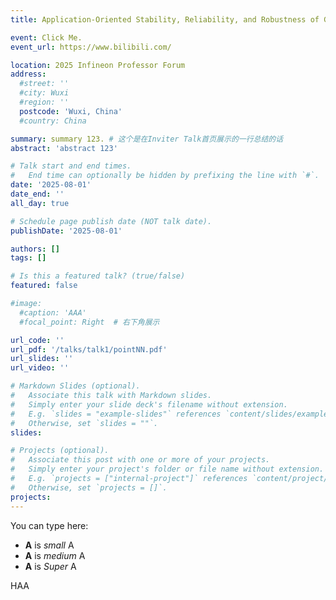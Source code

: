 ```yaml
---
title: Application-Oriented Stability, Reliability, and Robustness of GaN Power Devices

event: Click Me.
event_url: https://www.bilibili.com/

location: 2025 Infineon Professor Forum
address:
  #street: ''
  #city: Wuxi
  #region: ''
  postcode: 'Wuxi, China'
  #country: China

summary: summary 123. # 这个是在Inviter Talk首页展示的一行总结的话
abstract: 'abstract 123'

# Talk start and end times.
#   End time can optionally be hidden by prefixing the line with `#`.
date: '2025-08-01'
date_end: ''
all_day: true

# Schedule page publish date (NOT talk date).
publishDate: '2025-08-01'

authors: []
tags: []

# Is this a featured talk? (true/false)
featured: false

#image:
  #caption: 'AAA'
  #focal_point: Right  # 右下角展示

url_code: ''
url_pdf: '/talks/talk1/pointNN.pdf'
url_slides: ''
url_video: ''

# Markdown Slides (optional).
#   Associate this talk with Markdown slides.
#   Simply enter your slide deck's filename without extension.
#   E.g. `slides = "example-slides"` references `content/slides/example-slides.md`.
#   Otherwise, set `slides = ""`.
slides:

# Projects (optional).
#   Associate this post with one or more of your projects.
#   Simply enter your project's folder or file name without extension.
#   E.g. `projects = ["internal-project"]` references `content/project/deep-learning/index.md`.
#   Otherwise, set `projects = []`.
projects:
---
```


You can type here:

- **A** is _small_ A
- **A** is _medium_ A
- **A** is _Super_ A

HAA

